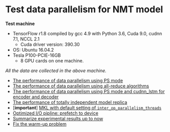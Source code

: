 # Test data parallelism for NMT model

**Test machine**
- TensorFlow r1.8 compiled by gcc 4.9 with Python 3.6, Cuda 9.0, cudnn 7.1, NCCL 2.1
  - Cuda driver version: 390.30
- OS: Ubuntu 16.04.2
- Tesla P100-PCIE-16GB
  - 8 GPU cards on one machine.

*All the data are collected in the above machine.*

- [The performance of data parallelism using PS mode](docs/test_ps_mode.md)
- [The performance of data parallelism using all-reduce algorithms](docs/test_allreduce_algorithm.md)
- [The performance of data parallelism using PS mode and cudnn_lstm for encoder and decoder](docs/test_cudnn_lstm.md)
- [The performance of totally independent model replica](docs/test_independent_model_replica.md)
- [**important**] [MKL with default setting of `inter_op_parallelism_threads`](docs/inter_op_parallelism_threads_with_MKL.md)
- [Optimized I/O pipline: prefetch to device](docs/optimized_io_pipline.md)
- [Summarize experimental results up to now](docs/summarization.md)
- [Fix the warm-up problem](docs/fix_the_warmup_problem.md)

